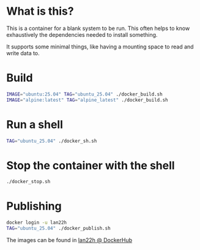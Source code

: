 # What is this?

This is a container for a blank system to be run. This often helps to know exhaustively the dependencies needed to install something.

It supports some minimal things, like having a mounting space to read and write data to. 

# Build

```sh
IMAGE="ubuntu:25.04" TAG="ubuntu_25.04" ./docker_build.sh
IMAGE="alpine:latest" TAG="alpine_latest" ./docker_build.sh
```

# Run a shell

```sh
TAG="ubuntu_25.04" ./docker_sh.sh
```

# Stop the container with the shell

```sh
./docker_stop.sh
```

# Publishing

```sh
docker login -u lan22h
TAG="ubuntu_25.04" ./docker_publish.sh
```

The images can be found in [lan22h @ DockerHub](https://hub.docker.com/repositories/lan22h)
